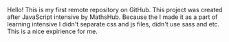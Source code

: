 Hello!
This is my first remote repository on GitHub.
This project was created after JavaScript
intensive by MathsHub.
Because the I made it as a part of learning
intensive I didn't separate css and js files,
didn't use sass and etc.
This is a nice expirience for me.